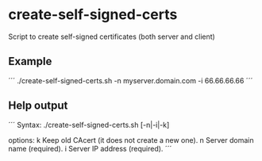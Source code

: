 # create-self-signed-certs
Script to create self-signed certificates (both server and client)

## Example

´´´
./create-self-signed-certs.sh -n myserver.domain.com -i 66.66.66.66
´´´

## Help output

´´´
Syntax: ./create-self-signed-certs.sh [-n|-i|-k]

options:
k     Keep old CAcert (it does not create a new one).
n     Server domain name (required).
i     Server IP address (required).
´´´
